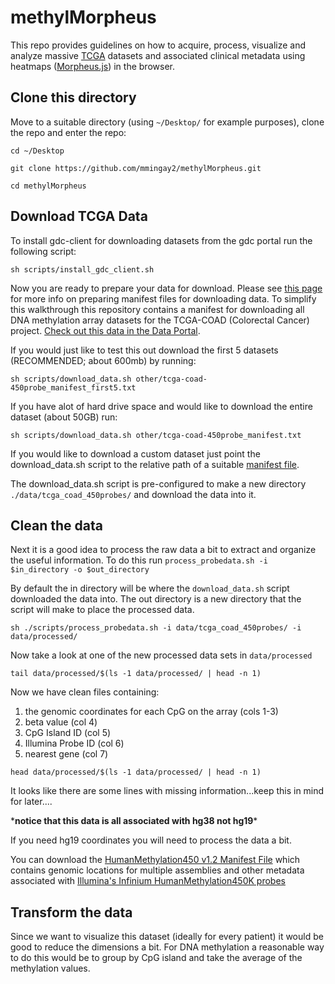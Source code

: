 # methylMorpheus
This repo provides guidelines on how to acquire, process, visualize and analyze massive [TCGA](https://portal.gdc.cancer.gov/) datasets and associated clinical metadata using heatmaps ([Morpheus.js](https://github.com/cmap/morpheus.js)) in the browser.

## Clone this directory

Move to a suitable directory (using `~/Desktop/` for example purposes), clone the repo and enter the repo:

`cd ~/Desktop`

`git clone https://github.com/mmingay2/methylMorpheus.git`

`cd methylMorpheus`

## Download TCGA Data

To install gdc-client for downloading datasets from the gdc portal run the following script:

`sh scripts/install_gdc_client.sh`

Now you are ready to prepare your data for download. Please see [this page](https://docs.gdc.cancer.gov/Data_Transfer_Tool/Users_Guide/Preparing_for_Data_Download_and_Upload/) for more info on preparing manifest files for downloading data. To simplify this walkthrough this repository contains a manifest for downloading all DNA methylation array datasets for the TCGA-COAD (Colorectal Cancer) project. [Check out this data in the Data Portal](https://portal.gdc.cancer.gov/repository?facetTab=files&files_size=100&filters=%7B%22op%22%3A%22and%22%2C%22content%22%3A%5B%7B%22op%22%3A%22in%22%2C%22content%22%3A%7B%22field%22%3A%22cases.primary_site%22%2C%22value%22%3A%5B%22Colon%22%5D%7D%7D%2C%7B%22op%22%3A%22in%22%2C%22content%22%3A%7B%22field%22%3A%22cases.project.project_id%22%2C%22value%22%3A%5B%22TCGA-COAD%22%5D%7D%7D%2C%7B%22op%22%3A%22in%22%2C%22content%22%3A%7B%22field%22%3A%22files.data_category%22%2C%22value%22%3A%5B%22DNA%20Methylation%22%5D%7D%7D%2C%7B%22op%22%3A%22in%22%2C%22content%22%3A%7B%22field%22%3A%22files.data_type%22%2C%22value%22%3A%5B%22Methylation%20Beta%20Value%22%5D%7D%7D%2C%7B%22op%22%3A%22in%22%2C%22content%22%3A%7B%22field%22%3A%22files.platform%22%2C%22value%22%3A%5B%22Illumina%20Human%20Methylation%20450%22%5D%7D%7D%5D%7D).

If you would just like to test this out download the first 5 datasets (RECOMMENDED; about 600mb) by running:

`sh scripts/download_data.sh other/tcga-coad-450probe_manifest_first5.txt`

If you have alot of hard drive space and would like to download the entire dataset (about 50GB) run:

`sh scripts/download_data.sh other/tcga-coad-450probe_manifest.txt`

If you would like to download a custom dataset just point the download_data.sh script to the relative path of a suitable [manifest file](https://docs.gdc.cancer.gov/Data_Transfer_Tool/Users_Guide/Preparing_for_Data_Download_and_Upload/#obtaining-a-manifest-file-for-data-download).

The download_data.sh script is pre-configured to make a new directory `./data/tcga_coad_450probes/` and download the data into it.

## Clean the data

Next it is a good idea to process the raw data a bit to extract and organize the useful information. To do this run `process_probedata.sh -i $in_directory -o $out_directory`

By default the in directory will be where the `download_data.sh` script downloaded the data into. The out directory is a new directory that the script will make to place the processed data.

`sh ./scripts/process_probedata.sh -i data/tcga_coad_450probes/ -i data/processed/`

Now take a look at one of the new processed data sets in `data/processed`

`tail data/processed/$(ls -1 data/processed/ | head -n 1)`

Now we have clean files containing: 
1. the genomic coordinates for each CpG on the array (cols 1-3) 
2. beta value (col 4) 
3. CpG Island ID (col 5)
4. Illumina Probe ID (col 6)
5. nearest gene (col 7)

`head data/processed/$(ls -1 data/processed/ | head -n 1)`

It looks like there are some lines with missing information...keep this in mind for later....

\***notice that this data is all associated with hg38 not hg19**\*

If you need hg19 coordinates you will need to process the data a bit. 

You can download the [HumanMethylation450 v1.2 Manifest File](ftp://ussd-ftp.illumina.com/downloads/ProductFiles/HumanMethylation450/HumanMethylation450_15017482_v1-2.csv) which contains genomic locations for multiple assemblies and other metadata associated with [Illumina's Infinium HumanMethylation450K probes](https://support.illumina.com/downloads/infinium_humanmethylation450_product_files.html)

## Transform the data

Since we want to visualize this dataset (ideally for every patient) it would be good to reduce the dimensions a bit. For DNA methylation a reasonable way to do this would be to group by CpG island and take the average of the methylation values.






